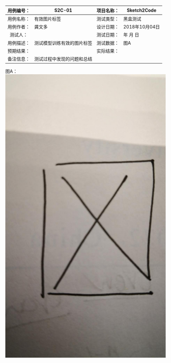 

| 用例编号： | S2C-01 | 项目名称： | Sketch2Code |
| :--------: | ---- | :--------: | ---- |
| 用例名称： | 有效图片标签 | 测试类型： | 黑盒测试 |
| 用例作者： | 龚文多 | 设计日期： | 2018年10月04日 |
|  测试人：  |  | 测试日期： | 年   月   日 |
| 用例描述： | 测试模型训练有效的图片标签 |测试数据：|图A|
| 预期结果： | <img /> |实际结果：||
| 备注信息： | 测试过程中发现的问题和总结 |||

图A：![输入](https://github.com/MSE-925/img-storage/blob/master/%E6%9C%89%E6%95%88img01.jpg)